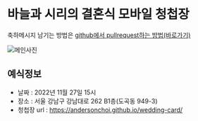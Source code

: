 #  바늘과 시리의 결혼식 모바일 청첩장

축하메시지 남기는 방법은 [github에서 pullrequest하는 방법(바로가기)](https://wayhome25.github.io/git/2017/07/08/git-first-pull-request-story/) 

![메인사진](https://github.com/kimsangsoo/wedding-card/raw/master/docs/images/coupleDog.jpeg)

## 예식정보

* 날짜 : 2022년 11월 27일 15시
* 장소 : 서울 강남구 강남대로 262 B1층(도곡동 949-3)
* 청첩장 url : https://andersonchoi.github.io/wedding-card/